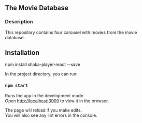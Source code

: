 ## The Movie Database
### Description
This repository contains four carousel with movies from the movie database.

## Installation
npm install shaka-player-react --save

In the project directory, you can run:

### `npm start`

Runs the app in the development mode.<br />
Open [http://localhost:3000](http://localhost:3000) to view it in the browser.

The page will reload if you make edits.<br />
You will also see any lint errors in the console.

